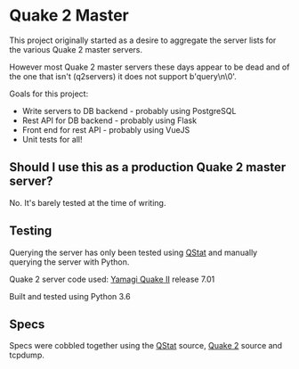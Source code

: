 # Quake 2 Master

This project originally started as a desire to aggregate the server lists for the various Quake 2 master servers.

However most Quake 2 master servers these days appear to be dead and of the one that isn't (q2servers) it does not support b'query\n\0'.

Goals for this project:
* Write servers to DB backend - probably using PostgreSQL
* Rest API for DB backend - probably using Flask
* Front end for rest API - probably using VueJS
* Unit tests for all!

## Should I use this as a production Quake 2 master server?
No. It's barely tested at the time of writing.

## Testing
Querying the server has only been tested using [QStat](https://github.com/multiplay/qstat) and manually querying the server with Python.

Quake 2 server code used: [Yamagi Quake II](https://github.com/yquake2/yquake2) release 7.01 

Built and tested using Python 3.6

## Specs
Specs were cobbled together using the [QStat](https://github.com/multiplay/qstat) source, [Quake 2](https://github.com/id-Software/Quake-2) source and tcpdump.
